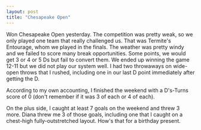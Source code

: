 ```yaml
---
layout: post
title: "Chesapeake Open"
---
```


Won Chesapeake Open yesterday. The competition was pretty weak, so we only played one team that really challenged us. That was Termite's Entourage, whom we played in the finals. The weather was pretty windy and we failed to score many break opportunities. Some points, we would get 3 or 4 or 5 Ds but fail to convert them. We ended up winning the game 12-11 but we did not play our system well. I had two throwaways on wide-open throws that I rushed, including one in our last D point immediately after getting the D.

According to my own accounting, I finished the weekend with a D's-Turns score of 0 (don't remember if it was 3 of each or 4 of each).

On the plus side, I caught at least 7 goals on the weekend and threw 3 more. Diana threw me 3 of those goals, including one that I caught on a chest-high fully-outstretched layout. How's that for a birthday present.
